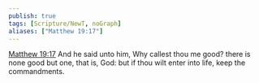 ```yaml
---
publish: true
tags: [Scripture/NewT, noGraph]
aliases: ["Matthew 19:17"]
---
```

[Matthew 19:17](https://churchofjesuschrist.org/study/scriptures/nt/matt/19?lang=eng&id=p17#p17) And he said unto him, Why callest thou me good? there is none good but one, that is, God: but if thou wilt enter into life, keep the commandments.
